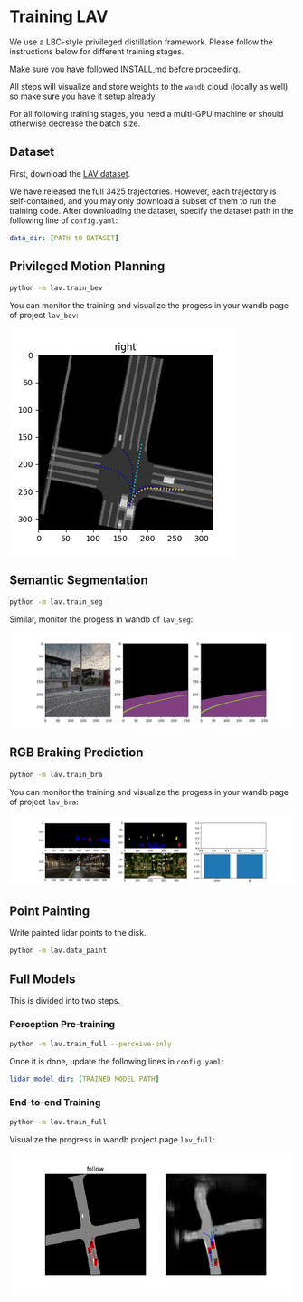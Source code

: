 # Training LAV

We use a LBC-style privileged distillation framework. Please follow the instructions below for different training stages.

Make sure you have followed [INSTALL,md](./INSTALL.md) before proceeding.

All steps will visualize and store weights to the `wandb` cloud (locally as well), so make sure you have it setup already.

For all following training stages, you need a multi-GPU machine or should otherwise decrease the batch size.

## Dataset
First, download the [LAV dataset](https://utexas.box.com/s/evo96v5md4r8nooma3z17kcnfjzp2wed).

We have released the full 3425 trajectories. However, each trajectory is self-contained, and you may only download a subset of them to run the training code.
After downloading the dataset, specify the dataset path in the following line of `config.yaml`:

```yaml
data_dir: [PATH tO DATASET]
```

## Privileged Motion Planning
```bash
python -m lav.train_bev
```
You can monitor the training and visualize the progess in your wandb page of project `lav_bev`:

![bev](../assets/train_bev.png)

## Semantic Segmentation
```bash
python -m lav.train_seg
```
Similar, monitor the progess in wandb of `lav_seg`:

![bev](../assets/train_seg.png)

## RGB Braking Prediction
```bash
python -m lav.train_bra
```
You can monitor the training and visualize the progess in your wandb page of project `lav_bra`:

![bev](../assets/train_bra.png)

## Point Painting
Write painted lidar points to the disk.

```bash
python -m lav.data_paint
```

## Full Models
This is divided into two steps.
### Perception Pre-training
```bash
python -m lav.train_full --perceive-only
```
Once it is done, update the following lines in `config.yaml`:

```yaml
lidar_model_dir: [TRAINED MODEL PATH]
```

### End-to-end Training
```bash
python -m lav.train_full
```

Visualize the progress in wandb project page `lav_full`:

![bev](../assets/train_full.png)
